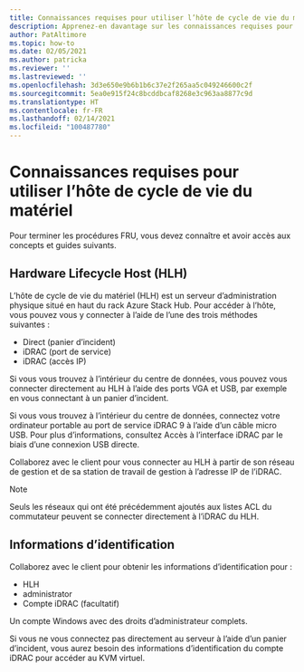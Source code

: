 ```yaml
---
title: Connaissances requises pour utiliser l’hôte de cycle de vie du matériel
description: Apprenez-en davantage sur les connaissances requises pour utiliser l’hôte de cycle de vie du matériel
author: PatAltimore
ms.topic: how-to
ms.date: 02/05/2021
ms.author: patricka
ms.reviewer: ''
ms.lastreviewed: ''
ms.openlocfilehash: 3d3e650e9b6b1b6c37e2f265aa5c049246600c2f
ms.sourcegitcommit: 5ea0e915f24c8bcddbcaf8268e3c963aa8877c9d
ms.translationtype: HT
ms.contentlocale: fr-FR
ms.lasthandoff: 02/14/2021
ms.locfileid: "100487780"
---
```

# <a name="required-knowledge-for-working-with-the-hardware-lifecycle-host"></a>Connaissances requises pour utiliser l’hôte de cycle de vie du matériel

Pour terminer les procédures FRU, vous devez connaître et avoir accès aux concepts et guides suivants.

## <a name="hardware-lifecycle-host"></a>Hardware Lifecycle Host (HLH)

L’hôte de cycle de vie du matériel (HLH) est un serveur d’administration physique situé en haut du rack Azure Stack Hub. Pour accéder à l’hôte, vous pouvez vous y connecter à l’aide de l’une des trois méthodes suivantes :

* Direct (panier d’incident)
* iDRAC (port de service)
* iDRAC (accès IP)

Si vous vous trouvez à l’intérieur du centre de données, vous pouvez vous connecter directement au HLH à l’aide des ports VGA et USB, par exemple en vous connectant à un panier d’incident.

Si vous vous trouvez à l’intérieur du centre de données, connectez votre ordinateur portable au port de service iDRAC 9 à l’aide d’un câble micro USB. Pour plus d’informations, consultez Accès à l’interface iDRAC par le biais d’une connexion USB directe.

Collaborez avec le client pour vous connecter au HLH à partir de son réseau de gestion et de sa station de travail de gestion à l’adresse IP de l’iDRAC.

> [!NOTE]
> Seuls les réseaux qui ont été précédemment ajoutés aux listes ACL du commutateur peuvent se connecter directement à l’iDRAC du HLH.

## <a name="credentials"></a>Informations d’identification

Collaborez avec le client pour obtenir les informations d’identification pour :

* HLH
* administrator
* Compte iDRAC (facultatif)

Un compte Windows avec des droits d’administrateur complets.

Si vous ne vous connectez pas directement au serveur à l’aide d’un panier d’incident, vous aurez besoin des informations d’identification du compte iDRAC pour accéder au KVM virtuel.


